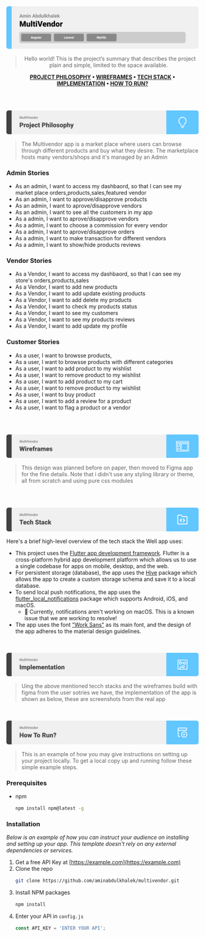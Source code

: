 <img src="./readme/title1.svg"/>

<div align="center">

> Hello world! This is the project’s summary that describes the project plain and simple, limited to the space available.  

**[PROJECT PHILOSOPHY](https://github.com/julescript/well_app#-project-philosophy) • [WIREFRAMES](https://github.com/julescript/well_app#-wireframes) • [TECH STACK](https://github.com/julescript/well_app#-tech-stack) • [IMPLEMENTATION](https://github.com/julescript/well_app#-impplementation) • [HOW TO RUN?](https://github.com/julescript/well_app#-how-to-run)**

</div>

<br><br>


<img src="/readme/title2.svg"/>

> The Multivendor app is a market place where users can browse through different products and buy what they desire. The marketplace hosts many vendors/shops and it's managed by an Admin
> 

### Admin Stories
- As an admin, I want to access my dashbaord, so that I can see my market place orders,products,sales,featured vendor
- As an admin, I want to approve/disapprove products
- As an admin, I want to aprove/disapprove vendors
- As an admin, I want to see all the customers in my app
- As a admin, I want to aprove/disapprove vendors
- As a admin, I want to choose a commission for every vendor
- As a admin, I want to aprove/disapprove orders
- As a admin, I want to make transaction for different vendors
- As a admin, I want to show/hide products reviews

### Vendor Stories
- As a Vendor, I want to access my dashbaord, so that I can see my store's orders,products,sales
- As a Vendor, I want to add new products
- As a Vendor, I want to add update existing products
- As a Vendor, I want to add delete my products
- As a Vendor, I want to check my products status
- As a Vendor, I want to see my customers
- As a Vendor, I want to see my products reviews
- As a Vendor, I want to add update my profile

### Customer Stories
- As a user, I want to browsse products, 
- As a user, I want to browsse products with different categories
- As a user, I want to add product to my wishlist
- As a user, I want to remove product to my wishlist
- As a user, I want to add product to my cart
- As a user, I want to remove product to my wishlist
- As a user, I want to buy product 
- As a user, I want to add a review for a product 
- As a user, I want to flag a product or a vendor

<br><br>

<img src="/readme/title3.svg"/>

> This design was planned before on paper, then moved to Figma app for the fine details.
Note that i didn't use any styling library or theme, all from scratch and using pure css modules




<br><br>

<img src="/readme/title4.svg"/>

Here's a brief high-level overview of the tech stack the Well app uses:

- This project uses the [Flutter app development framework](https://flutter.dev/). Flutter is a cross-platform hybrid app development platform which allows us to use a single codebase for apps on mobile, desktop, and the web.
- For persistent storage (database), the app uses the [Hive](https://hivedb.dev/) package which allows the app to create a custom storage schema and save it to a local database.
- To send local push notifications, the app uses the [flutter_local_notifications](https://pub.dev/packages/flutter_local_notifications) package which supports Android, iOS, and macOS.
  - 🚨 Currently, notifications aren't working on macOS. This is a known issue that we are working to resolve!
- The app uses the font ["Work Sans"](https://fonts.google.com/specimen/Work+Sans) as its main font, and the design of the app adheres to the material design guidelines.



<br><br>
<img src="/readme/title5.svg"/>

> Uing the above mentioned tecch stacks and the wireframes build with figma from the user sotries we have, the implementation of the app is shown as below, these are screenshots from the real app



<br><br>
<img src="/readme/title6.svg"/>


> This is an example of how you may give instructions on setting up your project locally.
To get a local copy up and running follow these simple example steps.

### Prerequisites


* npm
  ```sh
  npm install npm@latest -g
  ```

### Installation

_Below is an example of how you can instruct your audience on installing and setting up your app. This template doesn't rely on any external dependencies or services._

1. Get a free API Key at [https://example.com](https://example.com)
2. Clone the repo
   ```sh
   git clone https://github.com/aminabdulkhalek/multivendor.git
   ```
3. Install NPM packages
   ```sh
   npm install
   ```
4. Enter your API in `config.js`
   ```js
   const API_KEY = 'ENTER YOUR API';
   ```

